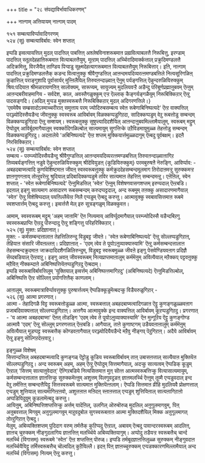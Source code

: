 +++
title = "२८ संपद्याविर्भावाधिकरणम्"

+++
नाऩ्गाम् अत्तियायम् नाऩ्गाम् पादम्  
  
१५१ सम्बत्याविर्प्पावादिगरणम्  
५२४ (सू) सम्बत्याविर्बाव: स्वेन शप्तात्  
  
इप्पडि इव्वत्यायत्तिल् मुदल् पादत्तिल् पाबत्तिऩ् अश्लेषविनाशरूबमाऩ प्रह्मवित्याबलत्तै निरूबित्तु, इरण्डाम् पादत्तिल् स्तूलदेहहाऩिरूबमाऩ वित्याबलत्तैयुम्, मूऩ्ऱाम् पादत्तिल् अर्च्चिरादिमार्क्कत्ताल् प्रक्रुदिमण्डलत्तै अदिक्रमित्तु, विरजैयैत् ताण्डिय पिऱ्पाडु सूक्ष्मदेहत्यागरूबमाऩ वित्याबलत्तैयुम् निरूबित्तार्। इऩि, नाऩ्गाम् पादत्तिल् प्रक्रुदिमण्डलत्तैक् कडन्द वित्वाऩुक्कु श्रीवैगुण्डत्तिल् आऩन्दमयदिव्यरत्ऩमण्डबत्तिले नित्यसूरिगळिऩ् कुऴात्तिल् पराङ्गुशादि पूर्वासार्यर् मुऩ्ऩिलैयिल् तिरुवऩन्दाऴ्वाऩ् ऎऩुम् पर्यङ्गत्तिल् ऎऴुन्दरुळियिरुक्कुम् श्रिय:पदियाऩ श्रीमन्नारायणऩिऩ् सालोक्यम्, सारूप्यम्, सायुज्यम् मुदलियवऱ्ऱै अडैन्दु परिबूर्णप्रह्माऩुबवम् ऎऩ्ऩुम् आऩन्दबरीवाहमागिय - सर्वदेश, काल, अवस्तैगळुक्कुम् एऱ्ऱ ऎल्लाक् कैङ्गर्यङ्गळैयुम् निरूबिक्किऱार् ऎऩ्ऱु पादसङ्गदि। {अदिल् मुऱ्पड मुक्तस्वरूबत्तै निरूबिक्किऱार् मुदल् अदिगरणत्तिले।}  
'एवमेवैष सम्ब्रसादोऽस्माच्चरीरात् समुत्ताय परम् ज्योदिरुबसम्बत्य स्वेऩ रूबेणाबिनिष्पत्यदे' ऎऩ्ऱ वाक्यत्तिल् परञ्ज्योदिस्सैयडैन्द जीवऩुक्कु स्वस्वरूब आविर्बावम् विळक्कप्पडुगिऱदा, सादिक्कप्पडुम् वेऱु रूबत्तोडु सम्बन्दम् विळक्कप्पडुगिऱदा ऎऩ्ऱु सम्शयम्। स्वरूबत्तुक्कु सुषुप्त्यादिदशैयिल् आऩन्दाऩुबवमिल्लामैयालुम्, स्वरूबम् मट्टुम् ऎप्पोदुम् आविर्बूदमागैयालुम् स्वर्क्कादिगळिल्बोल् सात्यमायुम् सुगत्तिऱ्के उऱैविडमायुमुळ्ळ तेहत्तोडु सम्बन्दम् विळक्कप्पडुगिऱदु। अदऩालेये 'अबिनिष्पत्यदे' ऎऩ्ऱ शप्तम् मुक्कियार्त्तमुळ्ळदागुम् ऎऩ्बदु पूर्वबक्षम्। इदऩै निरसिक्किऱार्।  
५२४ (सू) सम्बत्याविर्बाव: स्वेन शप्तात्  
सम्बत्य - परम्ज्योदिस्सैयडैन्दु श्रीवैगुण्डत्तिल् आऩन्दमयदिव्यरत्ऩमण्डबत्तिल् तिरुवऩन्दाऴ्वाऩागिऱ तिव्यबर्यङ्गत्तिऩ् नडुवे ऎऴुन्दरुळियिरुक्कुम् श्रीदेवियुडऩ् {कूडियिरुक्कुम्} परमबुरुषऩै नॆरुङ्गि, आविर्प्पाव: - अबहदबाप्मत्वादि कुणविशिष्टमाऩ जीवऩ् स्वस्वरूबत्तुक्कु कर्मक्रुददेहसम्बन्दमूलमाग तिरोदाऩमऱ्ऱु सुरुक्कमऱ्ऱ ज्ञाऩगुणगऩाय् तोऩ्ऱुवरॆऩ्ऱु श्रुदियाल् प्रदिबादिक्कप्पडुमे तविर सात्यमाऩ तेहत्तिऩ् सम्बन्दमऩ्ऱु। एऩॆऩिल्, स्वेन शप्तात् - 'स्वेऩ रूबेणाबिनिष्पत्यदे' ऎऩ्ऩुमिडत्तिल् 'स्वेऩ' ऎऩ्ऩुम् विशेषणवासगशप्तम् इरुप्पदाल् ऎऩ्ऱबडि। इदऩाल् इङ्गु सात्यमाग असादारण रूबसम्बन्दम् करुदप्पट्टदाल्, अन्द रूबमुम् तऩक्कु असादारणमागैयाल् 'स्वेऩ' ऎऩ्ऱु विशेषिप्पदाल् पयऩिल्लैयॆऩ्ऱ निलै एऱ्पडुम् ऎऩ्बदु करुत्तु। आत्मावुक्कु स्वबावसित्तमाऩ रूबमे स्वशप्तार्त्तम् ऎऩ्बदु करुत्तु। इव्वर्त्तत्तै मेल् इरु सूत्रङ्गळुम् विळक्कुवऩ।

आमाम्, स्वस्वरूबम् मट्टुम् 'अहम् जाऩामि' ऎऩ नित्यमाय् आविर्प्पूदमागैयाल् परम्ज्योदिस्सै यडैन्दबिऱगु स्वस्वरूबप्राप्ति ऎऩ्ऱदु पॊरुन्दादु ऎऩ्ऱु शङ्गित्तु परिहरिक्किऱार्।  
५२५ (सू) मुक्त: प्रदिज्ञानात्।  
मुक्त: - कर्मसम्बन्दत्तालाऩ तेहत्तिलिरुन्दु विडुबट्ट जीवऩे। 'स्वेऩ रूबेणाबिनिष्पत्यदे' ऎऩ्ऱु सॊल्लप्पडुगिऱाऩ्, तेहियाऩ संसारि जीवऩल्लऩ्। प्रदिज्ञाऩात् - 'एदम् त्वेव ते पूयोऽऩुव्याक्यास्यामि' ऎऩ्ऱु कर्मसम्बन्दत्तालाऩ तेहसम्बन्दक्रुदमाऩ जाक्रदादिदशैगळिलिरुन्दुम्, विडुबट्ट स्वरूबमुळ्ळ जीवऩे इङ्गु पेसवेण्डियवऩाग प्रदिज्ञै सॆय्दबडियाल् ऎऩ्ऱवाऱु। इङ्गु अवऩ् जीवस्वरूबम् नित्यप्राप्तमाऩालुम् कर्ममॆऩुम् अवित्यैयाल् मऱैक्कप् पट्टवऩुक्कु मऱैविऩ् नीक्कम्दाऩे अबिनिष्पत्तियॆऩप्पडुगिऱदु ऎऩ्बदाम्।  
इप्पडि स्वरूबाविर्बावत्तिलुम् 'युक्तियाल् इव्वर्त्तम् अबिनिष्पऩ्ऩमागिऱदु' (अबिनिष्पत्यदे) ऎऩ्ऩुमिडत्तिल्बोल्, अबिनिष्पत्ति ऎऩ्ऱ सॊल्लिऩ् प्रयोगत्तिऩैक् काणलाम्।

आऩालुम्, स्वरूबमात्राविर्प्पावत्तुक्कु पुरुषार्त्तत्वम् ऎप्पडिक्कूडुमॆऩ्बदऱ्कु विडैयरुळुगिऱार् -   
५२६ (सू) आत्मा प्रगरणात्।  
आत्मा - तेहादिगळै विट्ट स्वरूबत्तोडुळ्ळ आत्मा, स्वरूबत्ताल् अबहदबाप्मत्वादिगळाऩ ऎट्टु कुणङ्गळुळ्ळवऩाग प्रजाबदिवाक्यत्ताल् सॊल्लप्पडुगिऱाऩ्। अत्तगैय आत्मावुक्के इन्द वाक्यत्तिल् आविर्बावम् कूऱप्पडुगिऱदु। प्रगरणात् - 'य आत्मा अबहदबाप्मा' ऎऩत् तॊडङ्गि 'एदम् त्वेव ते पूयोऽऩुव्याक्यास्यामि' ऎऩ मुऩ्गूऱिय ऎट्टु कुणङ्गॊण्ड आत्मावै 'एदम्' ऎऩ्ऱु सॊल्लुम् प्रगरणत्ताल् ऎऩ्ऱबडि। आगैयाल्, ताऩे कुणाष्टगम् उडैयवऩाऩालुम् कर्ममॆऩुम् अवित्यैयाल् मूडप्पट्ट स्वरूबत्तैक् कॊण्डवऩागैयाल् परञ्ज्योदियैयडैन्दे मऱैवु नीङ्गप् पॆऱुगिऱाऩ्। अदैये आविर्बावम् ऎऩ्ऱु इङ्गु सॊल्गिऱदॆऩ्ऱवाऱु।  
  
इङ्गुळ्ळ विशेषम्  
सित्तान्दत्तिल् अबहदबाप्मत्वादि कुणङ्गळ् ऎट्टोडु कूडिय स्वरूबाविर्बावम् ताऩ् उबासऩत्ताल् सात्यैयाऩ मुक्तियॆऩ सॊल्लप्पडुगिऱदु। अन्द स्वरूबम् अहम्, अहम् ऎऩ्ऱु ऎप्पोदुम् सित्तमागैयाल्, अदऱ्कु सात्यत्वम् ऎप्पडिक् कूडुम् ऎऩ्ऱाल् 'सित्तम् सात्याऩुवेदात्' ऎऩ्गिऱबडिये नित्यसित्तमाऩ मुऩ् सॊऩ्ऩ आत्मस्वरूबत्तिऱ्कु वित्यासात्यमायुम्, कर्मसम्बन्दत्तालाऩ ज्ञाऩत्तिऱ्कु सुरुक्कमॆऩ्ऩुम् अशुत्तम् विलगुवदुडऩ् ज्ञाऩमलर्च्चि ऎऩ्ऩुम् तूय्मै एऱ्पडुवदाल् इन्द वेऱु तर्मत्तिऩ् सम्बन्दत्तैयिट्टु सित्तस्वरूबमे सात्यमाऩ मुक्तियॆऩ्ऩलाम्। ऎप्पडि सित्तमाऩ व्रीहि मुदलियवै प्रोक्षणत्ताल् एऱ्पडुम् शुत्तियाल् सात्यमागिऩ्ऱऩवो, अशुत्तऩाऩ मऩिदऩ् स्ऩाऩत्ताल् एऱ्पडुम् शुत्तियिऩाल् सात्यऩागिऱाऩो अप्पडियिदुवुम् कूडलामॆऩ्बदु करुत्तु।  
आयिऩुम्, अबिनिष्पत्तिशप्तत्तिऱ्कु अर्त्तम् यादॆऩिल्, उलगिल् ऒरुबॊरुळ् मुदलिल् अऩुगूलमागवुम्, पिऩ् अऩुबवत्ताल् मिगवुम् अऩुगूलमागवुम् माऱुवदुबोल सुगस्वरूबऩाऩ आत्मा मुक्तिदशैयिल् मिक्क अऩुगूलमागत् तोऩ्ऱुगिऱाऩ् ऎऩ्बदु।  
मेलुम्, अबिव्यक्तिशप्तम् पुदिदाग वरुम् तर्मत्तैक् कुऱिप्पदु ऎऩ्ऱाल्, अबावम् ऎऩ्बदु पावान्दरस्वरूबम् आदलिऩ्, ज्ञाऩच् चुरुक्कम् नीङ्गुदलागिय ज्ञाऩत्तिऩ् मलर्च्चिये अबिव्यक्तियागुम्। अप्पोदु तडैयऱ्ऱ स्वरूबत्तैच् चार्न्द मलर्च्चि (विगासम्) स्वरूबमे 'स्वेऩ' ऎऩ्ऱ शप्तत्तिऩ् पॊरुळ्। इप्पडि तर्मबूदज्ञाऩत्तिलुळ्ळ सुरुक्कम् नीङ्गुवदाऩ मलर्च्चियैयिट्टु तर्मिस्वरूबत्तैच् चॊल्वदिल् कुऱैयिल्लै। इदऩ् पिऩ् ज्ञाऩच्चुरुक्कम् एऱ्पडक्कारणमिल्लामैयाल् अन्द मलर्च्चि (विगासम्) नित्यम् ऎऩ्ऱु करुत्तु।

